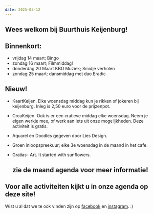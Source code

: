 ```yaml
---
date: 2025-03-12
---
```


## Wees welkom bij Buurthuis Keijenburg!

## Binnenkort:
- vrijdag 14 maart; Bingo
- zondag 16 maart; Filmmiddag!
- donderdag 20 Maart KBO Muziek; Smidje verholen
- zondag 25 maart; dansmiddag met duo Eradic

## Nieuw!

- KaartKeijen.
  Elke woensdag middag kun je rikken of jokeren bij keijenburg. Inleg is 2,50 euro voor de prijzenpot.

- CreaKeijen.
  Ook is er een cratieve middag elke woensdag. Neem je eigen werkje mee, of werk aan iets uit onze mogelijkheden. 
  Deze activiteit is gratis.

- Aquarel en Doodles gegeven door Lies Design.
- Groen inloopspreekuur; elke 3e woensdag in de maand in het cafe.
- Gratias- Art. It started with sunflowers.
  ## zie de maand agenda voor meer informatie!

## Voor alle activiteiten kijkt u in onze agenda op deze site!

Wist u al dat we te ook vinden zijn op [facebook](https://www.facebook.com/buurthuiskeijenburg) en [instagram](https://www.instagram.com/buurthuis_keijenburg_/). :)

